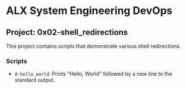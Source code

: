 # ALX System Engineering DevOps

## Project: 0x02-shell_redirections

This project contains scripts that demonstrate various shell redirections.

### Scripts

- `0-hello_world`: Prints "Hello, World" followed by a new line to the standard output.

